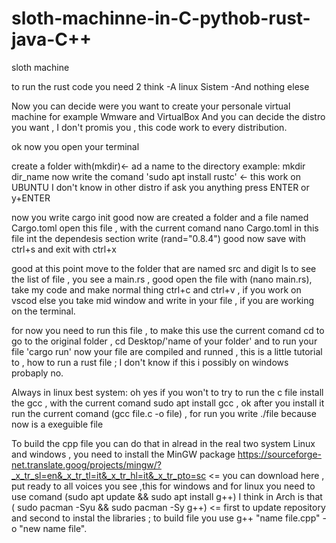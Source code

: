 # sloth-machinne-in-C-pythob-rust-java-C++
sloth machine

to run the rust code you need 2 think 
-A linux Sistem 
-And nothing elese

Now you can decide were you want to create your personale virtual machine for example Wmware and VirtualBox
And you can decide the distro you want , I don't promis you , this code work to every distribution.

ok now you open your terminal 

create a folder with(mkdir)<- ad a name to the directory
example:
  mkdir dir_name
now write the comand 'sudo apt install rustc' <- this work on UBUNTU I don't know in other distro
if ask you anything press ENTER or y+ENTER

now you write cargo init
good now are created a folder and a file named Cargo.toml open this file , with the current comand nano Cargo.toml
in this file int the dependesis section write (rand="0.8.4") good now save with ctrl+s and exit with ctrl+x

good at this point move to the folder that are named src and digit ls to see the list of file , you see a main.rs , good open the file with (nano main.rs), take my code and make normal thing ctrl+c and ctrl+v , if you work on vscod else you take mid window and write in your file , if you are working on the terminal.

for now you need to run this file , to make this use the current comand cd to go to the original folder , cd Desktop/'name of your folder' and to run your file 'cargo run' now your file are compiled and runned , this is a little tutorial to , how to run a rust file ; I don't know if this i possibly on windows probaply no.

Always in linux best system:
oh yes if you won't to try to run the c file install the gcc , with the current comand sudo apt install gcc , ok after you install it run the current comand (gcc file.c -o file) , for run you write ./file because now is a exeguible file

To build the cpp file you can do that in alread in the real two system Linux and windows , you need to install the MinGW package https://sourceforge-net.translate.goog/projects/mingw/?_x_tr_sl=en&_x_tr_tl=it&_x_tr_hl=it&_x_tr_pto=sc <= you can download here , put ready to all voices you see ,this for windows and for linux you need to use comand (sudo apt update && sudo apt install g++) I think in Arch is that ( sudo pacman -Syu && sudo pacman -Sy g++) <= first to update repository and second to instal the libraries ; to build file you use g++ "name file.cpp" -o "new name file".
